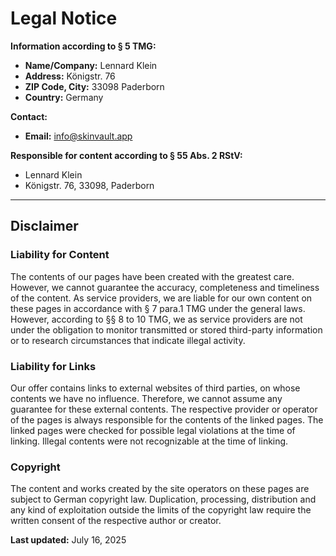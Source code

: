 # Legal Notice

**Information according to § 5 TMG:**

- **Name/Company:** Lennard Klein
- **Address:** Königstr. 76
- **ZIP Code, City:** 33098 Paderborn
- **Country:** Germany

**Contact:**
- **Email:** info@skinvault.app

**Responsible for content according to § 55 Abs. 2 RStV:**
- Lennard Klein
- Königstr. 76, 33098, Paderborn

---

## Disclaimer

### Liability for Content
The contents of our pages have been created with the greatest care. However, we cannot guarantee the accuracy, completeness and timeliness of the content. As service providers, we are liable for our own content on these pages in accordance with § 7 para.1 TMG under the general laws. However, according to §§ 8 to 10 TMG, we as service providers are not under the obligation to monitor transmitted or stored third-party information or to research circumstances that indicate illegal activity.

### Liability for Links
Our offer contains links to external websites of third parties, on whose contents we have no influence. Therefore, we cannot assume any guarantee for these external contents. The respective provider or operator of the pages is always responsible for the contents of the linked pages. The linked pages were checked for possible legal violations at the time of linking. Illegal contents were not recognizable at the time of linking.

### Copyright
The content and works created by the site operators on these pages are subject to German copyright law. Duplication, processing, distribution and any kind of exploitation outside the limits of the copyright law require the written consent of the respective author or creator.

**Last updated:** July 16, 2025